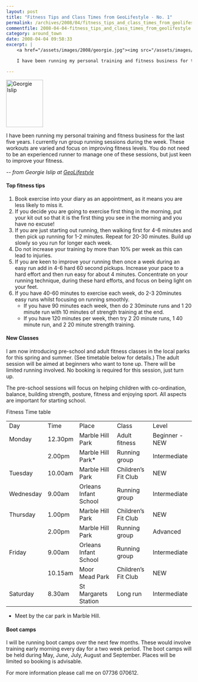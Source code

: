 ```yaml
---
layout: post
title: "Fitness Tips and Class Times from GeoLifestyle - No. 1"
permalink: /archives/2008/04/fitness_tips_and_class_times_from_geolifestyle.html
commentfile: 2008-04-04-fitness_tips_and_class_times_from_geolifestyle
category: around_town
date: 2008-04-04 09:58:33
excerpt: |
    <a href="/assets/images/2008/georgie.jpg"><img src="/assets/images/2008/georgie-thumb.jpg" width="100" height="128" alt="Georgie Islip" class="photo right" /></a>

    I have been running my personal training and fitness business for the last five years. I currently run group running sessions during the week. These workouts are varied and focus on improving fitness levels. You do not need to be an experienced runner to manage one of these sessions, but just keen to improve your fitness.

---
```


<a href="/assets/images/2008/georgie.jpg"><img src="/assets/images/2008/georgie-thumb.jpg" width="100" height="128" alt="Georgie Islip" class="photo right" /></a>

I have been running my personal training and fitness business for the last five years. I currently run group running sessions during the week. These workouts are varied and focus on improving fitness levels. You do not need to be an experienced runner to manage one of these sessions, but just keen to improve your fitness.

<cite> -- from Georgie Islip at [GeoLifestyle](/directory/sports/200601310538)</cite>

#### Top fitness tips

1.  Book exercise into your diary as an appointment, as it means you are less likely to miss it.
2.  If you decide you are going to exercise first thing in the morning, put your kit out so that it is the first thing you see in the morning and you have no excuse!
3.  If you are just starting out running, then walking first for 4-6 minutes and then pick up running for 1-2 minutes. Repeat for 20-30 minutes. Build up slowly so you run for longer each week.
4.  Do not increase your training by more than 10% per week as this can lead to injuries.
5.  If you are keen to improve your running then once a week during an easy run add in 4-6 hard 60 second pickups. Increase your pace to a hard effort and then run easy for about 4 minutes. Concentrate on your running technique, during these hard efforts, and focus on being light on your feet.
6.  If you have 40-60 minutes to exercise each week, do 2-3 20minutes easy runs whilst focusing on running smoothly.
    -   If you have 90 minutes each week, then do 2 30minute runs and 1 20 minute run with 10 minutes of strength training at the end.
    -   If you have 120 minutes per week, then try 2 20 minute runs, 1 40 minute run, and 2 20 minute strength training.

#### New Classes

I am now introducing pre-school and adult fitness classes in the local parks for this spring and summer. (See timetable below for details.) The adult session will be aimed at beginners who want to tone up. There will be limited running involved. No booking is required for this session, just turn up.

The pre-school sessions will focus on helping children with co-ordination, balance, building strength, posture, fitness and enjoying sport. All aspects are important for starting school.

Fitness Time table

|           |         |                       |                     |                |
|-----------|---------|-----------------------|---------------------|----------------|
| Day       | Time    | Place                 | Class               | Level          |
| Monday    | 12.30pm | Marble Hill Park      | Adult fitness       | Beginner - NEW |
|           | 2.00pm  | Marble Hill Park\*    | Running group       | Intermediate   |
| Tuesday   | 10.00am | Marble Hill Park      | Children’s Fit Club | NEW            |
| Wednesday | 9.00am  | Orleans Infant School | Running group       | Intermediate   |
| Thursday  | 1.00pm  | Marble Hill Park      | Children’s Fit Club | NEW            |
|           | 2.00pm  | Marble Hill Park      | Running group       | Advanced       |
| Friday    | 9.00am  | Orleans Infant School | Running group       | Intermediate   |
|           | 10.15am | Moor Mead Park        | Children’s Fit Club | NEW            |
| Saturday  | 8.30am  | St Margarets Station  | Long run            | Intermediate   |

-   Meet by the car park in Marble Hill.

#### Boot camps

I will be running boot camps over the next few months. These would involve training early morning every day for a two week period. The boot camps will be held during May, June, July, August and September. Places will be limited so booking is advisable.

For more information please call me on 07736 070612.
